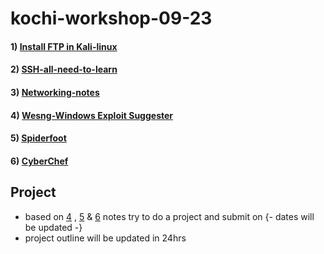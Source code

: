 # kochi-workshop-09-23

#### 1) [Install FTP in Kali-linux](https://keralahacker.github.io/kochi-workshop-09-23/Install%20FTP%20in%20Kali.html) 
#### 2) [SSH-all-need-to-learn](https://keralahacker.github.io/kochi-workshop-09-23/SSH%20Setup%20on%20Kali%20Linux.html)
#### 3) [Networking-notes](https://keralahacker.github.io/kochi-workshop-09-23/Networking-note.html)
#### 4) [Wesng-Windows Exploit Suggester](https://github.com/keralahacker/kochi-workshop-09-23/blob/main/wesng.md)
#### 5) [Spiderfoot](https://github.com/keralahacker/kochi-workshop-09-23/blob/main/Spiderfoot.md)
#### 6) [CyberChef](https://github.com/keralahacker/CyberChef)

## Project
* based on [4](https://github.com/keralahacker/kochi-workshop-09-23/blob/main/wesng.md) , [5](https://github.com/keralahacker/kochi-workshop-09-23/blob/main/Spiderfoot.md) & [6](https://github.com/keralahacker/CyberChef) notes try to do a project and submit on {- dates will be updated -}
* project outline will be updated in 24hrs
